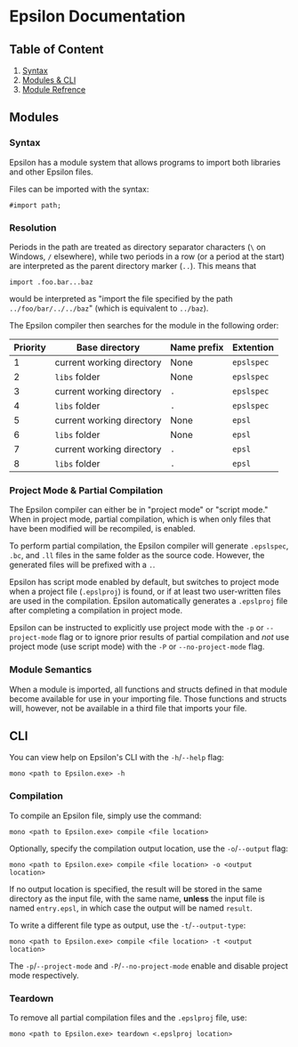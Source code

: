 # Epsilon Documentation

## Table of Content

1. [Syntax](/docs/syntax.md)
1. [Modules & CLI](/docs/modules.md)
1. [Module Refrence](/docs/modref.md)

## Modules

### Syntax

Epsilon has a module system that allows programs to import both libraries and other Epsilon files.

Files can be imported with the syntax:

    #import path;

### Resolution

Periods in the path are treated as directory separator characters (`\` on Windows, `/` elsewhere), while two periods in a row (or a period at the start) are interpreted as the parent directory marker (`..`). This means that

    import .foo.bar...baz

would be interpreted as "import the file specified by the path `../foo/bar/../../baz`" (which is equivalent to `../baz`).

The Epsilon compiler then searches for the module in the following order:

| Priority | Base directory            | Name prefix | Extention  |
| -------- | ------------------------- | ----------- | ---------- |
| 1        | current working directory | None        | `epslspec` |
| 2        | `libs` folder             | None        | `epslspec` |
| 3        | current working directory | `.`         | `epslspec` |
| 4        | `libs` folder             | `.`         | `epslspec` |
| 5        | current working directory | None        | `epsl`     |
| 6        | `libs` folder             | None        | `epsl`     |
| 7        | current working directory | `.`         | `epsl`     |
| 8        | `libs` folder             | `.`         | `epsl`     |

### Project Mode & Partial Compilation

The Epsilon compiler can either be in "project mode" or "script mode." When in project mode, partial compilation, which is when only files that have been modified will be recompiled, is enabled.

To perform partial compilation, the Epsilon compiler will generate `.epslspec`, `.bc`, and `.ll` files in the same folder as the source code. However, the generated files will be prefixed with a `.`.

Epsilon has script mode enabled by default, but switches to project mode when a project file (`.epslproj`) is found, or if at least two user-written files are used in the compilation. Epsilon automatically generates a `.epslproj` file after completing a compilation in project mode.

Epsilon can be instructed to explicitly use project mode with the `-p` or `--project-mode` flag or to ignore prior results of partial compilation and *not* use project mode (use script mode) with the `-P` or `--no-project-mode` flag.

### Module Semantics

When a module is imported, all functions and structs defined in that module become available for use in your importing file. Those functions and structs will, however, not be available in a third file that imports your file.

## CLI

You can view help on Epsilon's CLI with the `-h`/`--help` flag:

    mono <path to Epsilon.exe> -h

### Compilation

To compile an Epsilon file, simply use the command:

    mono <path to Epsilon.exe> compile <file location>

Optionally, specify the compilation output location, use the `-o`/`--output` flag:

    mono <path to Epsilon.exe> compile <file location> -o <output location>

If no output location is specified, the result will be stored in the same directory as the input file, with the same name, **unless** the input file is named `entry.epsl`, in which case the output will be named `result`.

To write a different file type as output, use the `-t`/`--output-type`:

    mono <path to Epsilon.exe> compile <file location> -t <output location>

The `-p`/`--project-mode` and `-P`/`--no-project-mode` enable and disable project mode respectively.

### Teardown

To remove all partial compilation files and the `.epslproj` file, use:

    mono <path to Epsilon.exe> teardown <.epslproj location>
